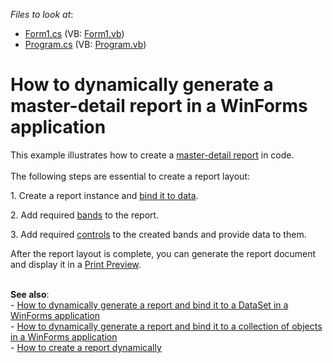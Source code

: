 <!-- default file list -->
*Files to look at*:

* [Form1.cs](./CS/MasterDetailAtRuntime/Form1.cs) (VB: [Form1.vb](./VB/MasterDetailAtRuntime/Form1.vb))
* [Program.cs](./CS/MasterDetailAtRuntime/Program.cs) (VB: [Program.vb](./VB/MasterDetailAtRuntime/Program.vb))
<!-- default file list end -->
# How to dynamically generate a master-detail report in a WinForms application


<p>This example illustrates how to create a <a href="https://documentation.devexpress.com/#XtraReports/CustomDocument1466">master-detail report</a> in code.<br><br>The following steps are essential to create a report layout:</p>
<p>1. Create a report instance and <a href="https://documentation.devexpress.com/#XtraReports/CustomDocument15034">bind it to data</a>.</p>
<p>2. Add required <a href="https://documentation.devexpress.com/#XtraReports/CustomDocument2590">bands</a> to the report.</p>
<p>3. Add required <a href="https://documentation.devexpress.com/#XtraReports/CustomDocument2605">controls</a> to the created bands and provide data to them.</p>
<p>After the report layout is complete, you can generate the report document and display it in a <a href="https://documentation.devexpress.com/#XtraReports/CustomDocument10707">Print Preview</a>.</p>
<p><strong><br>See also</strong>:<strong><br></strong>- <a href="https://www.devexpress.com/Support/Center/p/E4657">How to dynamically generate a report and bind it to a DataSet in a WinForms application</a><br>- <a href="https://www.devexpress.com/Support/Center/p/E652">How to dynamically generate a report and bind it to a collection of objects in a WinForms application</a><br>- <a href="https://www.devexpress.com/Support/Center/p/AK15900">How to create a report dynamically</a></p>

<br/>


